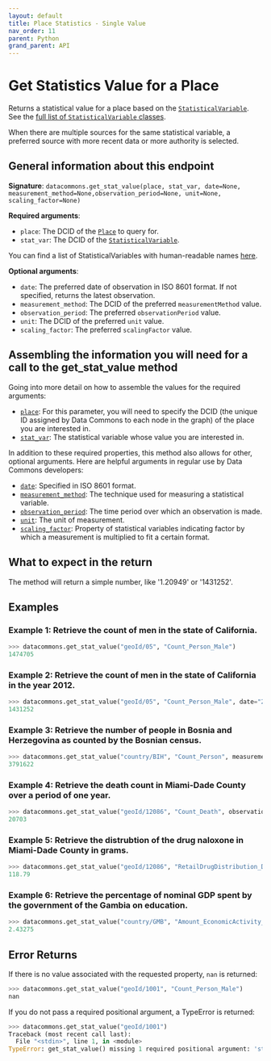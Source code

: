 ```yaml
---
layout: default
title: Place Statistics - Single Value
nav_order: 11
parent: Python
grand_parent: API
---
```


# Get Statistics Value for a Place

Returns a statistical value for a place based on the
[`StatisticalVariable`](https://datacommons.org/browser/StatisticalVariable).
See the [full list of `StatisticalVariable` classes](/statistical_variables.html).

When there are multiple sources for the same statistical variable, a preferred
source with more recent data or more authority is selected.

## General information about this endpoint

**Signature**: `datacommons.get_stat_value(place, stat_var, date=None, measurement_method=None,observation_period=None, unit=None, scaling_factor=None)`

**Required arguments**:

* `place`: The DCID of the [`Place`](https://datacommons.org/browser/Place) to query for.
* `stat_var`: The DCID of the [`StatisticalVariable`](https://datacommons.org/browser/StatisticalVariable).

You can find a list of StatisticalVariables with human-readable names [here](/statistical_variables.html).

**Optional arguments**:

* `date`: The preferred date of observation in ISO 8601 format. If not specified, returns the latest observation.
* `measurement_method`: The DCID of the preferred `measurementMethod` value.
* `observation_period`: The preferred `observationPeriod` value.
* `unit`: The DCID of the preferred `unit` value.
* `scaling_factor`: The preferred `scalingFactor` value.

## Assembling the information you will need for a call to the get_stat_value method

Going into more detail on how to assemble the values for the required arguments:

 - [`place`]((/glossary.html)): For this parameter, you will need to specify the DCID (the unique ID assigned by Data Commons to each node in the graph) of the place you are interested in.
 - [`stat_var`](/glossary.html): The statistical variable whose value you are interested in.

In addition to these required properties, this method also allows for other, optional arguments. Here are helpful arguments in regular use by Data Commons developers:

  - [`date`](/glossary.html): Specified in ISO 8601 format.
  - [`measurement_method`](/glossary.html): The technique used for measuring a statistical variable.
  - [`observation_period`](/glossary.html): The time period over which an observation is made.
  - [`unit`](/glossary.html): The unit of measurement.
  - [`scaling_factor`](/glossary.html): Property of statistical variables indicating factor by which a measurement is multiplied to fit a certain format.

## What to expect in the return

The method will return a simple number, like '1.20949' or '1431252'.

## Examples

### Example 1: Retrieve the count of men in the state of California.

```python
>>> datacommons.get_stat_value("geoId/05", "Count_Person_Male")
1474705
```

### Example 2: Retrieve the count of men in the state of California in the year 2012.

```python
>>> datacommons.get_stat_value("geoId/05", "Count_Person_Male", date="2012")
1431252
```

### Example 3: Retrieve the number of people in Bosnia and Herzegovina as counted by the Bosnian census.

```python
>>> datacommons.get_stat_value("country/BIH", "Count_Person", measurement_method="BosniaCensus")
3791622
```

### Example 4: Retrieve the death count in Miami-Dade County over a period of one year.

```python
>>> datacommons.get_stat_value("geoId/12086", "Count_Death", observation_period="P1Y")
20703
```

### Example 5: Retrieve the distrubtion of the drug naloxone in Miami-Dade County in grams.

```python
>>> datacommons.get_stat_value("geoId/12086", "RetailDrugDistribution_DrugDistribution_Naloxone", unit="Grams")
118.79
```

### Example 6: Retrieve the percentage of nominal GDP spent by the government of the Gambia on education.

```python
>>> datacommons.get_stat_value("country/GMB", "Amount_EconomicActivity_ExpenditureActivity_EducationExpenditure_Government_AsFractionOf_Amount_EconomicActivity_GrossDomesticProduction_Nominal", scaling_factor="100.0000000000")
2.43275
```

## Error Returns

If there is no value associated with the requested property, `nan` is returned:

```python
>>> datacommons.get_stat_value("geoId/1001", "Count_Person_Male")
nan
```

If you do not pass a required positional argument, a TypeError is returned:

```python
>>> datacommons.get_stat_value("geoId/1001")
Traceback (most recent call last):
  File "<stdin>", line 1, in <module>
TypeError: get_stat_value() missing 1 required positional argument: 'stat_var'
```